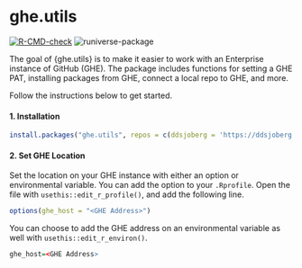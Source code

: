 
# ghe.utils

<!-- badges: start -->
[![R-CMD-check](https://github.com/ddsjoberg/ghe.utils/workflows/R-CMD-check/badge.svg)](https://github.com/ddsjoberg/ghe.utils/actions)
![runiverse-package](https://ddsjoberg.r-universe.dev/badges/ghe.utils)
<!-- badges: end -->

The goal of {ghe.utils} is to make it easier to work with an Enterprise instance of GitHub (GHE).
The package includes functions for setting a GHE PAT, installing packages from GHE, connect a local repo to GHE, and more.

Follow the instructions below to get started.

#### 1. Installation

```r
install.packages("ghe.utils", repos = c(ddsjoberg = 'https://ddsjoberg.r-universe.dev', getOption("repos")))
```

#### 2. Set GHE Location

Set the location on your GHE instance with either an option or environmental variable.
You can add the option to your `.Rprofile`.
Open the file with `usethis::edit_r_profile()`, and add the following line.

  ```r
  options(ghe_host = "<GHE Address>")
  ```

You can choose to add the GHE address on an environmental variable as well with `usethis::edit_r_environ()`.

  ```r
  ghe_host=<GHE Address>
  ```
